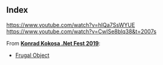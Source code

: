 ## Index

https://www.youtube.com/watch?v=hIQa7SsWYUE
https://www.youtube.com/watch?v=CwISe8blq38&t=2007s

From **[Konrad Kokosa .Net Fest 2019](https://www.youtube.com/watch?v=3r6gbZFRDHs)**:
- [Frugal Object](obsidian://open?vault=Develop&file=C%23%2FHigh%20Perf.%20Design%20Patterns%2FFrugal%20Object)

